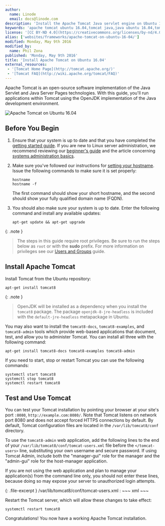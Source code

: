 ```yaml
---
author:
  name: Linode
  email: docs@linode.com
description: 'Install the Apache Tomcat Java servlet engine on Ubuntu 16.04 (Xenial Xerus) by following this guide.'
keywords: 'apache tomcat ubuntu 16.04,tomcat java,java ubuntu 16.04,tomcat ubuntu'
license: '[CC BY-ND 4.0](https://creativecommons.org/licenses/by-nd/4.0)'
alias: ['websites/frameworks/apache-tomcat-on-ubuntu-16-04/']
modified: Monday, May 9th 2016
modified_by:
  name: Phil Zona
published: 'Monday, May 9th 2016'
title: 'Install Apache Tomcat on Ubuntu 16.04'
external_resources:
 - '[Tomcat Home Page](http://tomcat.apache.org/)'
 - '[Tomcat FAQ](http://wiki.apache.org/tomcat/FAQ)'
---
```


Apache Tomcat is an open-source software implementation of the Java Servlet and Java Server Pages technologies. With this guide, you'll run applications within Tomcat using the OpenJDK implementation of the Java development environment.

![Apache Tomcat on Ubuntu 16.04](/docs/assets/tomcat-on-ubuntu-1604.png "Apache Tomcat on Ubuntu 16.04")

## Before You Begin

1.  Ensure that your system is up to date and that you have completed the [getting started guide](/docs/getting-started/). If you are new to Linux server administration, we recommend reviewing our [beginner's guide](/docs/beginners-guide/) and the article concerning [systems administration basics](/docs/using-linux/administration-basics).

2.  Make sure you've followed our instructions for [setting your hostname](/docs/getting-started#setting-the-hostname). Issue the following commands to make sure it is set properly:

        hostname
        hostname -f

    The first command should show your short hostname, and the second should show your fully qualified domain name (FQDN).

3.  You should also make sure your system is up to date. Enter the following command and install any available updates:

        apt-get update && apt-get upgrade

{: .note }
>The steps in this guide require root privileges. Be sure to run the steps below as `root` or with the **sudo** prefix. For more information on privileges see our [Users and Groups](/docs/tools-reference/linux-users-and-groups) guide.

## Install Apache Tomcat

Install Tomcat from the Ubuntu repository:

    apt-get install tomcat8

{: .note }
>
> OpenJDK will be installed as a dependency when you install the `tomcat8` package. The package `openjdk-8-jre-headless` is included with the `default-jre-headless` metapackage in Ubuntu.

You may also want to install the `tomcat8-docs`, `tomcat8-examples`, and `tomcat8-admin` tools which provide web-based applications that document, test, and allow you to administer Tomcat. You can install all three with the following command:

    apt-get install tomcat8-docs tomcat8-examples tomcat8-admin

If you need to start, stop or restart Tomcat you can use the following commands:

    systemctl start tomcat8
    systemctl stop tomcat8
    systemctl restart tomcat8

## Test and Use Tomcat

You can test your Tomcat installation by pointing your browser at your site's port `:8080`, `http://example.com:8080/`. Note that Tomcat listens on network port 8080 and does not accept forced HTTPS connections by default. By default, Tomcat configuration files are located in the `/var/lib/tomcat8/conf` directory.

To use the `tomcat8-admin` web application, add the following lines to the end of your `/var/lib/tomcat8/conf/tomcat-users.xml` file before the `</tomcat-users>` line, substituting your own username and secure password. If using Tomcat Admin, include both the "manager-gui" role for the manager and the "admin-gui" role for the host-manager application.

If you are not using the web application and plan to manage your application(s) from the command line only, you should not enter these lines, because doing so may expose your server to unauthorized login attempts.

{: .file-excerpt }
/var/lib/tomcat8/conf/tomcat-users.xml
:   ~~~ xml
    <role rolename="manager-gui"/>
    <role rolename="admin-gui"/>
    <user username="username" password="password" roles="manager-gui,admin-gui"/>
    ~~~

Restart the Tomcat server, which will allow these changes to take effect:

    systemctl restart tomcat8

Congratulations! You now have a working Apache Tomcat installation.
